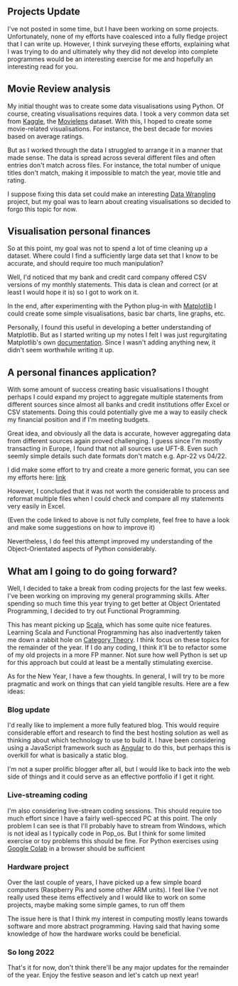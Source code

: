 ## Projects Update

I've not posted in some time, but I have been working on some projects. Unfortunately, none of my efforts have coalesced into a fully fledge project that I can write up. However, I think surveying these efforts, explaining what I was trying to do and ultimately why they did not develop into complete programmes would be an interesting exercise for me and hopefully an interesting read for you.

## Movie Review analysis

My initial thought was to create some data visualisations using Python. Of course, creating visualisations requires data. I took a very common data set from [Kaggle](https://www.kaggle.com/), the [Movielens](https://www.kaggle.com/datasets/grouplens/movielens-20m-dataset)
dataset. With this, I hoped to create some movie-related visualisations. For instance, the best decade for movies based on average ratings.

But as I worked through the data I struggled to arrange it in a manner that made sense. The data is spread across several different files and often entries don't match across files. For instance, the total number of unique titles don't match, making it impossible to match the year, movie title and rating. 

I suppose fixing this data set could make an interesting [Data Wrangling](https://en.wikipedia.org/wiki/Data_wrangling) project, but my goal was to learn about creating visualisations so decided to forgo this topic for now. 

## Visualisation personal finances

So at this point, my goal was not to spend a lot of time cleaning up a dataset. Where could I find a sufficiently large data set that I know to be accurate, and should require too much manipulation?

Well, I'd noticed that my bank and credit card company offered CSV versions of my monthly statements. This data is clean and correct (or at least I would hope it is) so I got to work on it.

In the end, after experimenting with the Python plug-in with [Matplotlib](https://matplotlib.org/) I could create some simple visualisations, basic bar charts, line graphs, etc.

Personally, I found this useful in developing a better understanding of Matplotlib. But as I started writing up my notes I felt I was just regurgitating Matplotlib's own [documentation](https://matplotlib.org/stable/tutorials/index). Since I wasn't adding anything new, it didn't seem worthwhile writing it up.

## A personal finances application?

With some amount of success creating basic visualisations I thought perhaps I could expand my project to aggregate multiple statements from different sources since almost all banks and credit institutions offer Excel or CSV statements. Doing this could potentially give me a way to easily check my financial position and if I'm meeting budgets.

Great idea, and obviously all the data is accurate, however aggregating data from different sources again proved challenging. I guess since I'm mostly transacting in Europe, I found that not all sources use UFT-8. Even such seemly simple details such date formats don't match e.g. Apr-22 vs 04/22. 

I did make some effort to try and create a more generic format, you can see my efforts here: [link](https://github.com/sortsammcdonald/py-fin/blob/main/fin_project-comparison_code.py)


However, I concluded that it was not worth the considerable to process and reformat multiple files when I could check and compare all my statements very easily in Excel.

(Even the code linked to above is not fully complete, feel free to have a look and make some suggestions on how to improve it)

Nevertheless, I do feel this attempt improved my understanding of the Object-Orientated aspects of Python considerably. 

## What am I going to do going forward?

Well, I decided to take a break from coding projects for the last few weeks. I've been working on improving my general programming skills. After spending so much time this year trying to get better at Object Orientated Programming, I decided to try out Functional Programming.

This has meant picking up [Scala](https://scala-lang.org/), which has some quite nice features. Learning Scala and Functional Programming has also inadvertently taken me down a rabbit hole on [Category Theory](https://en.wikipedia.org/wiki/Category_theory). I think focus on these topics for the remainder of the year. If I do any coding, I think it'll be to refactor some of my old projects in a more FP manner. Not sure how well Python is set up for this approach but could at least be a mentally stimulating exercise.

As for the New Year, I have a few thoughts. In general, I will try to be more pragmatic and work on things that can yield tangible results. Here are a few ideas:

### Blog update

I'd really like to implement a more fully featured blog. This would require considerable effort and research to find the best hosting solution as well as thinking about which technology to use to build it. I have been considering using a JavaScript framework such as [Angular](https://angular.io/) to do this, but perhaps this is overkill for what is basically a static blog.

I'm not a super prolific blogger after all, but I would like to back into the web side of things and it could serve as an effective portfolio if I get it right.

### Live-streaming coding

I'm also considering live-stream coding sessions. This should require too much effort since I have a fairly well-specced PC at this point. The only problem I can see is that I'll probably have to stream from Windows, which is not ideal as I typically code in Pop_os. But I think for some limited exercise or toy problems this should be fine. For Python exercises using [Google Colab](https://colab.research.google.com/) in a browser should be sufficient

### Hardware project

Over the last couple of years, I have picked up a few simple board computers (Raspberry Pis and some other ARM units). I feel like I've not really used these items effectively and I would like to work on some projects, maybe making some simple games, to run off them

The issue here is that I think my interest in computing mostly leans towards software and more abstract programming. Having said that having some knowledge of how the hardware works could be beneficial.

### So long 2022

That's it for now, don't think there'll be any major updates for the remainder of the year. Enjoy the festive season and let's catch up next year!

<!-- ### Functional programming and Python

For the most part, I've been working in [Scala](https://scala-lang.org/) to learn functional programming. Of course, it is possible to programme functionally in Python, but as far as I can see this is not particularly well documented. There might be some possibility

### Writing up my old coding projects

The purpose of this blog (and any future revision) is to document my progress in learning to code. Most projects I work on don't come to any complete state, which makes writing them in an interesting way a challenge. I would like to document these projects, but how to express them in a form that makes sense? -->
